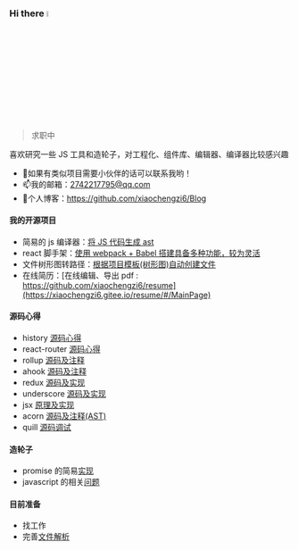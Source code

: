 ### Hi there <a href="https://github.com/xiaochengzi6/Blog"><img src="https://media.giphy.com/media/hvRJCLFzcasrR4ia7z/giphy.gif" width="5%"></a>
> 求职中 

喜欢研究一些 JS 工具和造轮子，对工程化、组件库、编辑器、编译器比较感兴趣

- 👯如果有类似项目需要小伙伴的话可以联系我哟！
- 📫我的邮箱：2742217795@qq.com
- 📝个人博客：https://github.com/xiaochengzi6/Blog
#### 我的开源项目
- 简易的 js 编译器：[将 JS 代码生成 ast](https://github.com/xiaochengzi6/simple-ast)
- react 脚手架：[使用 webpack + Babel 搭建具备多种功能，较为灵活](https://github.com/xiaochengzi6/Rx-pack)
- 文件树形图转路径：[根据项目模板(树形图)自动创建文件](https://github.com/xiaochengzi6/rx-file)
- 在线简历：[在线编辑、导出 pdf : https://github.com/xiaochengzi6/resume](https://xiaochengzi6.gitee.io/resume/#/MainPage)

#### 源码心得
- history [源码心得](https://github.com/xiaochengzi6/history)
- react-router [源码心得](https://github.com/xiaochengzi6/mini-react-router)
- rollup [源码及注释](https://github.com/xiaochengzi6/pack)
- ahook [源码及注释](https://github.com/xiaochengzi6/rx-hook)
- redux [源码及实现](https://github.com/xiaochengzi6/react-redux-demo)
- underscore [源码及实现](https://github.com/xiaochengzi6/rx-utils)
- jsx [原理及实现](https://github.com/xiaochengzi6/jsx)
- acorn [源码及注释(AST)](https://github.com/xiaochengzi6/rx-acorn)
- quill [源码调试](https://github.com/xiaochengzi6/quill-scource-code)

#### 造轮子
- promise 的简易[实现](https://github.com/xiaochengzi6/Promise)
- javascript 的相关[问题](https://github.com/xiaochengzi6/javascript-demo)

#### 目前准备
- 找工作
- 完善[文件解析](https://github.com/xiaochengzi6/file-analyse)


<!--
**xiaochengzi6/xiaochengzi6** is a ✨ _special_ ✨ repository because its `README.md` (this file) appears on your GitHub profile.

Here are some ideas to get you started:

- 🔭 I’m currently working on ...
- 🌱 I’m currently learning ...
- 👯 I’m looking to collaborate on ...
- 🤔 I’m looking for help with ...
- 💬 Ask me about ...
- 📫 How to reach me: ...
- 😄 Pronouns: ...
- ⚡ Fun fact: ...
-->
